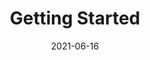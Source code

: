 ---
title: "Getting Started"
linkTitle: "Getting Started"
weight: 2
date: 2021-06-16
description: >
    Guides of SpaceONE

---